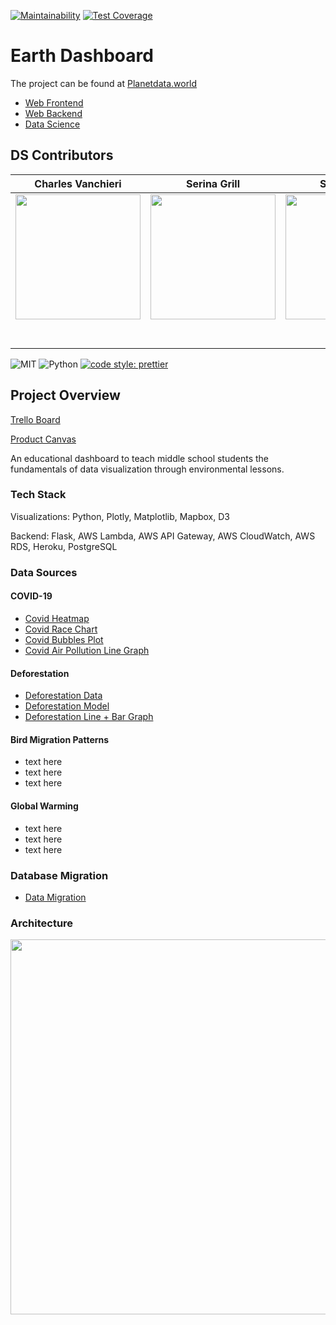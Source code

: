 [![Maintainability](https://api.codeclimate.com/v1/badges/89fe2c715447b3929eab/maintainability)](https://codeclimate.com/github/Lambda-School-Labs/earth-dashboard-ds/maintainability)
[![Test Coverage](https://api.codeclimate.com/v1/badges/89fe2c715447b3929eab/test_coverage)](https://codeclimate.com/github/Lambda-School-Labs/earth-dashboard-ds/test_coverage)

# Earth Dashboard

The project can be found at [Planetdata.world](planetdata.world)

- [Web Frontend](https://github.com/Lambda-School-Labs/earth-dashboard-fe)
- [Web Backend](https://github.com/Lambda-School-Labs/earth-dashboard-be)
- [Data Science](https://github.com/Lambda-School-Labs/earth-dashboard-ds)


## DS Contributors

|Charles Vanchieri|Serina Grill|Sean Hobin|      
| :-----------------------------------------------------------------------------------------------------------: | :-----------------------------------------------------------------------------------------------------------: | :-----------------------------------------------------------------------------------------------------------: |
|                      [<img src="https://github.com/CVanchieri/CVanchieri.github.io/blob/master/img/GeneralPortfolio/CVProfile2.jpg?raw=true" width = "200" />](https://github.com/CVanchieri)                       |                      [<img src="https://avatars1.githubusercontent.com/u/42048900?s=460&u=bc21df438fd5dad8ab1e15b57aaba82c6ff45856&v=4" width = "200" />](https://github.com/)                       |                      [<img src="https://abstractmonkey.github.io/img/avatar.jpg" width = "200" />](https://github.com/)                       |   
|                 [<img src="https://github.com/favicon.ico" width="15"> ](https://github.com/cvanchieri)                 |            [<img src="https://github.com/favicon.ico" width="15"> ](https://github.com/serinamarie)             |           [<img src="https://github.com/favicon.ico" width="15"> ](https://github.com/AbstractMonkey)            |    
| [ <img src="https://static.licdn.com/sc/h/al2o9zrvru7aqj8e1x2rzsrca" width="15"> ](https://www.linkedin.com/in/cvanchieri6/) | [ <img src="https://static.licdn.com/sc/h/al2o9zrvru7aqj8e1x2rzsrca" width="15"> ](https://www.linkedin.com/in/serinamarie) | [ <img src="https://static.licdn.com/sc/h/al2o9zrvru7aqj8e1x2rzsrca" width="15"> ](https://www.linkedin.com/) |

![MIT](https://img.shields.io/packagist/l/doctrine/orm.svg)
![Python](https://img.shields.io/static/v1?label=Py&message=Python3.7&color=Blue)
[![code style: prettier](https://img.shields.io/badge/code_style-prettier-ff69b4.svg?style=flat-square)](https://github.com/prettier/prettier)


## Project Overview

[Trello Board](https://trello.com/b/5gHETvxv/earth-dashboard)

[Product Canvas](https://www.notion.so/8bd1fb80a11447f9b3a2a4572bda7a33?v=bc7e5838ad224b978d81fc5946c29650)

An educational dashboard to teach middle school students the fundamentals of data visualization through environmental lessons.


### Tech Stack

Visualizations: Python, Plotly, Matplotlib, Mapbox, D3

Backend: Flask, AWS Lambda, AWS API Gateway, AWS CloudWatch, AWS RDS, Heroku, PostgreSQL


### Data Sources

#### COVID-19
- [Covid Heatmap](https://github.com/Lambda-School-Labs/earth-dashboard-ds/blob/master/Notebooks/COVID19API_DataVis2_CV.ipynb)
- [Covid Race Chart](https://github.com/Lambda-School-Labs/earth-dashboard-ds/blob/master/Notebooks/COVID19API_DataVis4_CV.ipynb)
- [Covid Bubbles Plot](https://github.com/Lambda-School-Labs/earth-dashboard-ds/blob/master/FLASK_RC1.2/application/templates/bubbles.html)
- [Covid Air Pollution Line Graph](https://github.com/Lambda-School-Labs/earth-dashboard-ds/blob/master/Notebooks/Air_Pollution_During_Quarantine.ipynb)

#### Deforestation
- [Deforestation Data](https://github.com/Lambda-School-Labs/earth-dashboard-ds/blob/master/Notebooks/DeforestationDataWrangle_RC2_CV.ipynb)
- [Deforestation Model](https://github.com/Lambda-School-Labs/earth-dashboard-ds/blob/master/Notebooks/DeforestationPredictionModel_RC2_CV.ipynb)
- [Deforestation Line + Bar Graph](https://github.com/Lambda-School-Labs/earth-dashboard-ds/blob/master/Notebooks/DeforestationDataVis_RC2_CV.ipynb)

#### Bird Migration Patterns
- text here
- text here
- text here

#### Global Warming
- text here
- text here
- text here


### Database Migration
- [Data Migration](https://github.com/Lambda-School-Labs/earth-dashboard-ds/blob/master/Notebooks/Web_API_to_DB_Migration.ipynb)


### Architecture
<img src="https://github.com/Lambda-School-Labs/earth-dashboard-ds/blob/feature/updating-README-for-RC2/Notebooks/DSArchitecture.png?raw=true" width = "600" />

